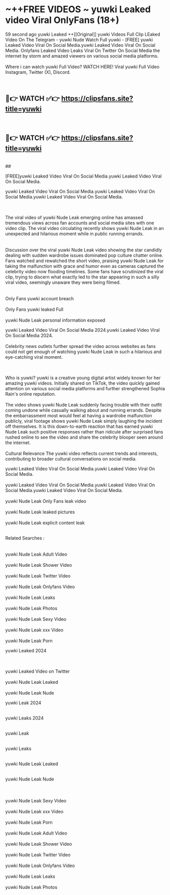 # ~++FREE VIDEOS ~ yuwki Leaked video Viral OnlyFans (18+)<br>


59 second ago yuwki Leaked ++[[Original]] yuwki Videos Full Clip LEaked Video On The Telegram  - yuwki Nude  Watch Full yuwki - [FREE] yuwki Leaked Video Viral On Social Media.yuwki Leaked Video Viral On Social Media.   Onlyfans Leaked Video Leaks Viral On Twitter On Social Media the internet by storm and amazed viewers on various social media platforms. <br><br>
Where i can watch yuwki Full Video? WATCH HERE! Viral yuwki Full Video Instagram, Twitter (X), Discord. <br>


 <br>

##  🔴👉 WATCH ✅👉  <a href="https://clipsfans.site?title=yuwki&ref=git">https://clipsfans.site?title=yuwki</a> <br>
  <br>

##  🔴👉 WATCH ✅👉  <a href="https://clipsfans.site?title=yuwki&ref=git">https://clipsfans.site?title=yuwki</a> <br>
  <br>
  ##



[FREE]yuwki Leaked Video Viral On Social Media.yuwki Leaked Video Viral On Social Media. <br>

yuwki Leaked Video Viral On Social Media.yuwki Leaked Video Viral On Social Media.yuwki Leaked Video Viral On Social Media. <br>


  <br>

  <br>
The viral video of yuwki Nude Leak emerging online has amassed tremendous views across fan accounts and social media sites with one video clip. The viral video circulating recently shows yuwki Nude Leak in an unexpected and hilarious moment while in public running errands.<br>
<br>


<br>
Discussion over the viral yuwki Nude Leak video showing the star candidly dealing with sudden wardrobe issues dominated pop culture chatter online. Fans watched and rewatched the short video, praising yuwki Nude Leak for taking the malfunction with grace and humor even as cameras captured the celebrity video now flooding timelines. Some fans have scrutinized the viral clip, trying to discern what exactly led to the star appearing in such a silly viral video, seemingly unaware they were being filmed.<br>
<br>
<br> 
Only Fans yuwki account breach<br>
<br>
Only Fans yuwki leaked Full <br>
<br>
yuwki Nude Leak personal information exposed<br>

yuwki Leaked Video Viral On Social Media 2024.yuwki Leaked Video Viral On Social Media 2024. <br>
<br>
Celebrity news outlets further spread the video across websites as fans could not get enough of watching yuwki Nude Leak in such a hilarious and eye-catching viral moment.<br>
<br>

<br>
Who is yuwki? yuwki is a creative young digital artist widely known for her amazing yuwki videos. Initially shared on TikTok, the video quickly gained attention on various social media platforms and further strengthened Sophia Rain's online reputation.<br>
<br>
The video shows yuwki Nude Leak suddenly facing trouble with their outfit coming undone while casually walking about and running errands. Despite the embarrassment most would feel at having a wardrobe malfunction publicly, viral footage shows yuwki Nude Leak simply laughing the incident off themselves. It is this down-to-earth reaction that has earned yuwki Nude Leak such positive responses rather than ridicule after surprised fans rushed online to see the video and share the celebrity blooper seen around the internet.<br>
<br>
Cultural Relevance The yuwki video reflects current trends and interests, contributing to broader cultural conversations on social media.<br>

yuwki Leaked Video Viral On Social Media.yuwki Leaked Video Viral On Social Media.<br>
<br>
yuwki Leaked Video Viral On Social Media.yuwki Leaked Video Viral On Social Media.yuwki Leaked Video Viral On Social Media.<br>
<br>
yuwki Nude Leak Only Fans leak video<br>
<br>
yuwki Nude Leak leaked pictures<br>
<br>
yuwki Nude Leak explicit content leak<br>


<br>
Related Searches :<br>
<br>

<br>
yuwki Nude Leak Adult Video<br>
<br>
yuwki Nude Leak Shower Video<br>
<br>
yuwki Nude Leak Twitter Video<br>
<br>
yuwki Nude Leak Onlyfans Video<br>
<br>
yuwki Nude Leak Leaks<br>
<br>
yuwki Nude Leak Photos<br>

<br>
yuwki Nude Leak Sexy Video<br>
<br>
yuwki Nude Leak xxx Video<br>
<br>
yuwki Nude Leak Porn<br>

yuwki  Leaked 2024 <br> <br>
<br>

yuwki Leaked Video on Twitter <br>
<br>
yuwki Nude Leak Leaked<br>
<br>
yuwki Nude Leak Nude<br>


yuwki  Leak 2024 <br> <br>



yuwki  Leaks 2024 <br> <br>



 
yuwki  Leak<br> <br>



yuwki  Leaks<br> <br>


yuwki Nude Leak Leaked<br> <br>

yuwki Nude Leak Nude<br> <br>
<br> <br>
yuwki Nude Leak Sexy Video
<br> <br>
yuwki Nude Leak xxx Video
<br> <br>
yuwki Nude Leak Porn
<br> <br>
yuwki Nude Leak Adult Video
<br> <br>
yuwki Nude Leak Shower Video
<br> <br>
yuwki Nude Leak Twitter Video
<br> <br>
yuwki Nude Leak Onlyfans Video
<br> <br>
yuwki Nude Leak Leaks
<br> <br>
yuwki Nude Leak Photos






</p>




 



</p>










